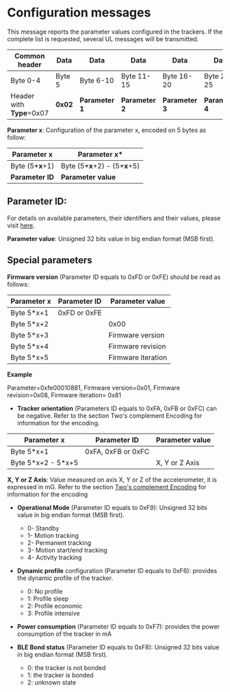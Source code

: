 # Configuration messages

This message reports the parameter values configured in the trackers. If the complete list is requested, several UL messages will be transmitted.

|Common header | Data |  Data |  Data |  Data | Data | Data|
|--------|--------|--------|--------|--------|--------|--------|
| Byte 0-4 |  Byte 5 |  Byte 6-10 |  Byte 11-15 |  Byte 16-20 |  Byte 21-25 |  Byte 26-30 |
| Header with **Type**=0x07 |**0x02**|**Parameter 1**|**Parameter 2**|**Parameter 3**|**Parameter 4**|**Parameter 5**|

 **Parameter x**: Configuration of the parameter x, encoded on 5 bytes as follow:

|  Parameter x   |    Parameter x*               |
|--------------------|-----------------------------------|
|  Byte (5\***x**+1) |  Byte (5\***x**+2) - (5\***x**+5) |
|  **Parameter ID**  |  **Parameter value**              |

## Parameter ID:
For details on available parameters, their identifiers and their values, please visit [here](../../Parameters-default-configuration/firmware-parameters).

**Parameter value**: Unsigned 32 bits value in big endian format (MSB first).

## Special parameters

**Firmware version** (Parameter ID equals to 0xFD or 0xFE) should be read as follows:

|  Parameter x   |  Parameter ID  |  Parameter value |
|--------------------|--------------------|----------------------|
|  Byte 5\*x+1     | 0xFD or 0xFE       |                      |
|  Byte 5\*x+2     |                    |  0x00                |
|  Byte 5\*x+3     |                    |  Firmware version    |
|  Byte 5\*x+4     |                    |  Firmware revision   |
|  Byte 5\*x+5     |                    |  Firmware iteration  |


**Example**

 Parameter=0xfe00010881, Firmware version=0x01, Firmware revision=0x08, Firmware iteration= 0x81

-   **Tracker orientation** (Parameters ID equals to 0xFA, 0xFB or 0xFC) can be negative. Refer to the section Two's complement Encoding for information for the encoding.

|  Parameter x          |  Parameter ID  |  Parameter value|
|---------------------------|--------------------|----------------------|
|  Byte 5\*x+1              | 0xFA, 0xFB or 0xFC |                      |
|  Byte 5\*x+2 - 5\*x+5     |                    |  X, Y or Z Axis      |

 **X, Y or Z Axis**: Value measured on axis X, Y or Z of the accelerometer, it is expressed in mG. Refer to the section [Two's complement Encoding](../../downlink-messages/two-complement-encoding/readme.md) for information for the encoding

-   **Operational Mode** (Parameter ID equals to 0xF9): Unsigned 32 bits value in big endian format (MSB first).
    -   0- Standby
    -   1- Motion tracking
    -   2- Permanent tracking
    -   3- Motion start/end tracking
    -   4- Activity tracking

-   **Dynamic profile** configuration (Parameter ID equals to 0xF6): provides the dynamic profile of the tracker.
    -   0: No profile
    -   1: Profile sleep
    -   2: Profile economic
    -   3: Profile intensive

-   **Power consumption** (Parameter ID equals to 0xF7): provides the power consumption of the tracker in mA

-   **BLE Bond status** (Parameter ID equals to 0xF8): Unsigned 32 bits value in big endian format (MSB first).
    -   0: the tracker is not bonded
    -   1: the tracker is bonded
    -   2: unknown state